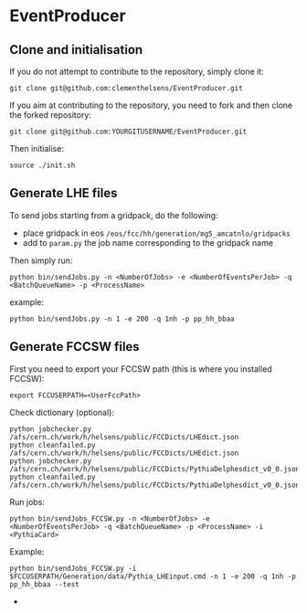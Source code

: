 # EventProducer

[]() Clone and initialisation
-------------------------

If you do not attempt to contribute to the repository, simply clone it:
```
git clone git@github.com:clementhelsens/EventProducer.git
```

If you aim at contributing to the repository, you need to fork and then clone the forked repository:
```
git clone git@github.com:YOURGITUSERNAME/EventProducer.git
```

Then initialise:
```
source ./init.sh
```

[]() Generate LHE files
-------------------------

To send jobs starting from a gridpack, do the following:
   - place gridpack in eos ```/eos/fcc/hh/generation/mg5_amcatnlo/gridpacks```
   - add to ```param.py``` the job name corresponding to the gridpack name

Then simply run:

```
python bin/sendJobs.py -n <NumberOfJobs> -e <NumberOfEventsPerJob> -q <BatchQueueName> -p <ProcessName>
```

example:

```
python bin/sendJobs.py -n 1 -e 200 -q 1nh -p pp_hh_bbaa
```

[]() Generate FCCSW files 
--------------------------

First you need to export your FCCSW path (this is where you installed FCCSW):

```
export FCCUSERPATH=<UserFccPath>
```

Check dictionary (optional):

```
python jobchecker.py /afs/cern.ch/work/h/helsens/public/FCCDicts/LHEdict.json
python cleanfailed.py /afs/cern.ch/work/h/helsens/public/FCCDicts/LHEdict.json
python jobchecker.py /afs/cern.ch/work/h/helsens/public/FCCDicts/PythiaDelphesdict_v0_0.json
python cleanfailed.py /afs/cern.ch/work/h/helsens/public/FCCDicts/PythiaDelphesdict_v0_0.json
```

Run jobs:

```
python bin/sendJobs_FCCSW.py -n <NumberOfJobs> -e <NumberOfEventsPerJob> -q <BatchQueueName> -p <ProcessName> -i <PythiaCard>
```

Example:

```
python bin/sendJobs_FCCSW.py -i $FCCUSERPATH/Generation/data/Pythia_LHEinput.cmd -n 1 -e 200 -q 1nh -p pp_hh_bbaa --test
``` 

-
